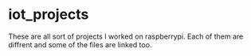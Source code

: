 # iot_projects
These are all sort of projects I worked on raspberrypi.
Each of them are diffrent and some of the files are linked too.
